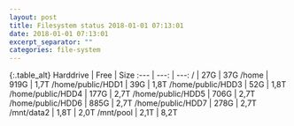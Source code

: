 ```yaml
---
layout: post
title: Filesystem status 2018-01-01 07:13:01
date: 2018-01-01 07:13:01
excerpt_separator: ""
categories: file-system
---
```

{:.table_alt}
Harddrive | Free | Size
:--- | ---: | ---:
/ | 27G | 37G
/home | 919G | 1,7T
/home/public/HDD1 | 39G | 1,8T
/home/public/HDD3 | 52G | 1,8T
/home/public/HDD4 | 177G | 2,7T
/home/public/HDD5 | 706G | 2,7T
/home/public/HDD6 | 885G | 2,7T
/home/public/HDD7 | 278G | 2,7T
/mnt/data2 | 1,8T | 2,0T
/mnt/pool | 2,1T | 8,2T
